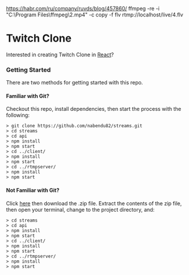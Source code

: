 https://habr.com/ru/company/ruvds/blog/457860/
ffmpeg -re -i "C:\Program Files\ffmpeg\2.mp4" -c copy -f flv rtmp://localhost/live/4.flv


# Twitch Clone

Interested in creating Twitch Clone in [React](https://medium.com/@nabendu82/create-a-twitch-clone-using-react-1-25448cd92c0a)?

### Getting Started

There are two methods for getting started with this repo.

#### Familiar with Git?
Checkout this repo, install dependencies, then start the process with the following:

```
> git clone https://github.com/nabendu82/streams.git
> cd streams
> cd api
> npm install
> npm start
> cd ../client/
> npm install
> npm start
> cd ../rtmpserver/
> npm install
> npm start
```

#### Not Familiar with Git?
Click [here](https://github.com/nabendu82/streams/archive/master.zip) then download the .zip file.  Extract the contents of the zip file, then open your terminal, change to the project directory, and:

```
> cd streams
> cd api
> npm install
> npm start
> cd ../client/
> npm install
> npm start
> cd ../rtmpserver/
> npm install
> npm start
```


